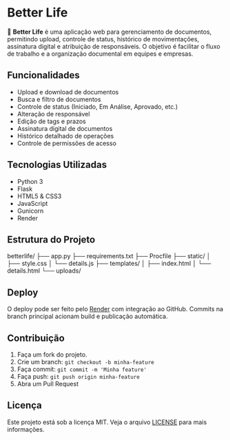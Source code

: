 # Better Life

🌱 **Better Life** é uma aplicação web para gerenciamento de documentos, permitindo upload, controle de status, histórico de movimentações, assinatura digital e atribuição de responsáveis. O objetivo é facilitar o fluxo de trabalho e a organização documental em equipes e empresas.

## Funcionalidades

- Upload e download de documentos
- Busca e filtro de documentos
- Controle de status (Iniciado, Em Análise, Aprovado, etc.)
- Alteração de responsável
- Edição de tags e prazos
- Assinatura digital de documentos
- Histórico detalhado de operações
- Controle de permissões de acesso

## Tecnologias Utilizadas

- Python 3
- Flask
- HTML5 & CSS3
- JavaScript
- Gunicorn
- Render

## Estrutura do Projeto

betterlife/
├── app.py
├── requirements.txt
├── Procfile
├── static/
│ ├── style.css
│ └── details.js
├── templates/
│ ├── index.html
│ └── details.html
└── uploads/

## Deploy

O deploy pode ser feito pelo [Render](https://render.com/) com integração ao GitHub. Commits na branch principal acionam build e publicação automática.

## Contribuição

1. Faça um fork do projeto.
2. Crie um branch: `git checkout -b minha-feature`
3. Faça commit: `git commit -m 'Minha feature'`
4. Faça push: `git push origin minha-feature`
5. Abra um Pull Request

## Licença

Este projeto está sob a licença MIT. Veja o arquivo [LICENSE](LICENSE) para mais informações.